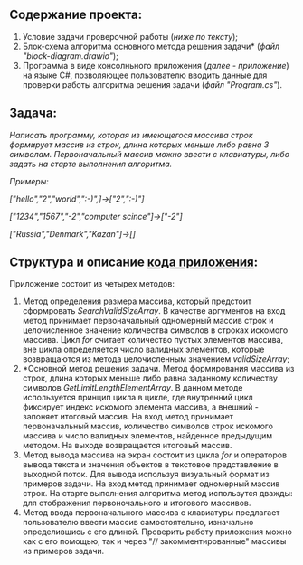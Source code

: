 ﻿## Содержание проекта:

1. Условие задачи проверочной работы (*ниже по тексту*);  
2. Блок-схема алгоритма основного метода решения задачи* (*файл "block-diagram.drawio"*);
3. Программа в виде консолньного приложения (*далее - приложение*) на языке C#, позволяющее пользователю вводить данные для проверки работы алгоритма решения задачи (*файл "Program.cs"*).

## Задача:

*Написать программу, которая из имеющегося массива строк формирует массив из строк, длина которых меньше либо равна 3 символам. 
Первоначальный массив можно ввести с клавиатуры, либо задать на старте выполнения алгоритма.*

*Примеры:*

*["hello","2","world",":-)",]->["2",":-)"]*

*["1234","1567","-2","computer scince"]->["-2"]*

*["Russia","Denmark","Kazan"]->[]* 

## Структура и описание [кода приложения](https://github.com/Shuvchik/cuddly-system/blob/main/code/Program.cs):

Приложение состоит из четырех методов:

1. Метод определения размера массива, который предстоит сформровать *SearchValidSizeArray*. 
В качестве аргументов на вход метод принимает первоначальный одномерный массив строк и целочисленное значение количества символов в строках искомого массива.
Цикл *for* считает количество пустых элементов массива, вне цикла определяется число валидных элементов, которые возвращаются из метода целочисленным значением *validSizeArray*;  
2. *Основной метод решения задачи.
Метод формирования массива из строк, длина которых меньше либо равна заданному количеству символов *GetLimitLengthElementArray*.
В данном методе используется принцип цикла в цикле, где внутренний цикл фиксирует индекс искомого элемента массива, а внешний - запоняет итоговый массив. 
На вход метод принимает первоначальный массив, количество символов строк искомого массива и число валидных элементов, найденное предыдущим методом.
На выходе возвращается итоговый массив. 
3. Метод вывода массива на экран состоит из цикла *for* и операторов вывода текста и значения объектов в текстовое представление в выходной поток. Для вывода используя визуальный формат из примеров задачи. 
На вход метод принимает одномерный массив строк.
На старте выполнения алгоритма метод использутся дважды: для отображения первоночального и итогового массивов. 
4. Метод ввода первоначального массива с клавиатуры предлагает пользователю ввести массив самостоятельно, изначально определившись с его длиной. 
Проверить работу приложения можно как с его помощью, так и через "// закомментированные" массивы из примеров задачи. 